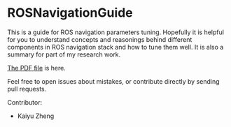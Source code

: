 # ROSNavigationGuide
This is a guide for ROS navigation parameters tuning. Hopefully it is helpful for you to understand concepts and reasonings behind
different components in ROS navigation stack and how to tune them well. It is also a summary for part of my research work.

[The PDF file](main.pdf) is here.

Feel free to open issues about mistakes, or contribute directly by sending pull requests.

Contributor:

- Kaiyu Zheng
